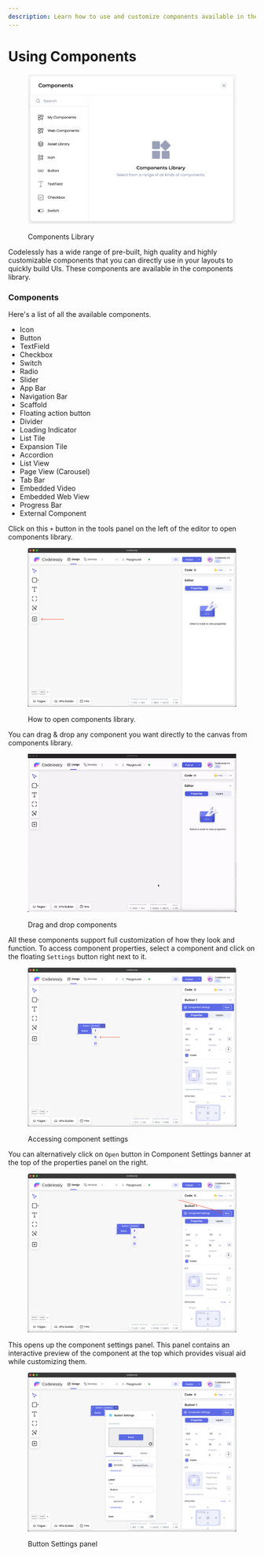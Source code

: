 ```yaml
---
description: Learn how to use and customize components available in the Editor.
---
```


# Using Components

<div data-full-width="true">

<figure><img src="../.gitbook/assets/image (1) (1) (1).png" alt=""><figcaption><p>Components Library</p></figcaption></figure>

</div>

Codelessly has a wide range of pre-built, high quality and highly customizable components that you can directly use in your layouts to quickly build UIs. These components are available in the components library.

### Components

Here's a list of all the available components.

* Icon
* Button
* TextField
* Checkbox
* Switch
* Radio
* Slider
* App Bar
* Navigation Bar
* Scaffold
* Floating action button
* Divider
* Loading Indicator
* List Tile
* Expansion Tile
* Accordion
* List View
* Page View (Carousel)
* Tab Bar
* Embedded Video
* Embedded Web View
* Progress Bar
* External Component

Click on this `+` button in the tools panel on the left of the editor to open components library.

<div data-full-width="true">

<figure><img src="../.gitbook/assets/image (2) (1) (1).png" alt=""><figcaption><p>How to open components library.</p></figcaption></figure>

</div>

You can drag & drop any component you want directly to the canvas from components library.

<div data-full-width="true">

<figure><img src="../.gitbook/assets/ezgif.com-video-to-gif.gif" alt=""><figcaption><p>Drag and drop components</p></figcaption></figure>

</div>

All these components support full customization of how they look and function. To access component properties, select a component and click on the floating `Settings` button right next to it.

<div data-full-width="true">

<figure><img src="../.gitbook/assets/image (3) (1) (1).png" alt=""><figcaption><p>Accessing component settings</p></figcaption></figure>

</div>

You can alternatively click on `Open` button in Component Settings banner at the top of the properties panel on the right.

<div data-full-width="true">

<figure><img src="../.gitbook/assets/image (4) (1).png" alt=""><figcaption></figcaption></figure>

</div>

This opens up the component settings panel. This panel contains an interactive preview of the component at the top which provides visual aid while customizing them.

<div data-full-width="true">

<figure><img src="../.gitbook/assets/image (6) (1).png" alt=""><figcaption><p>Button Settings panel</p></figcaption></figure>

</div>

